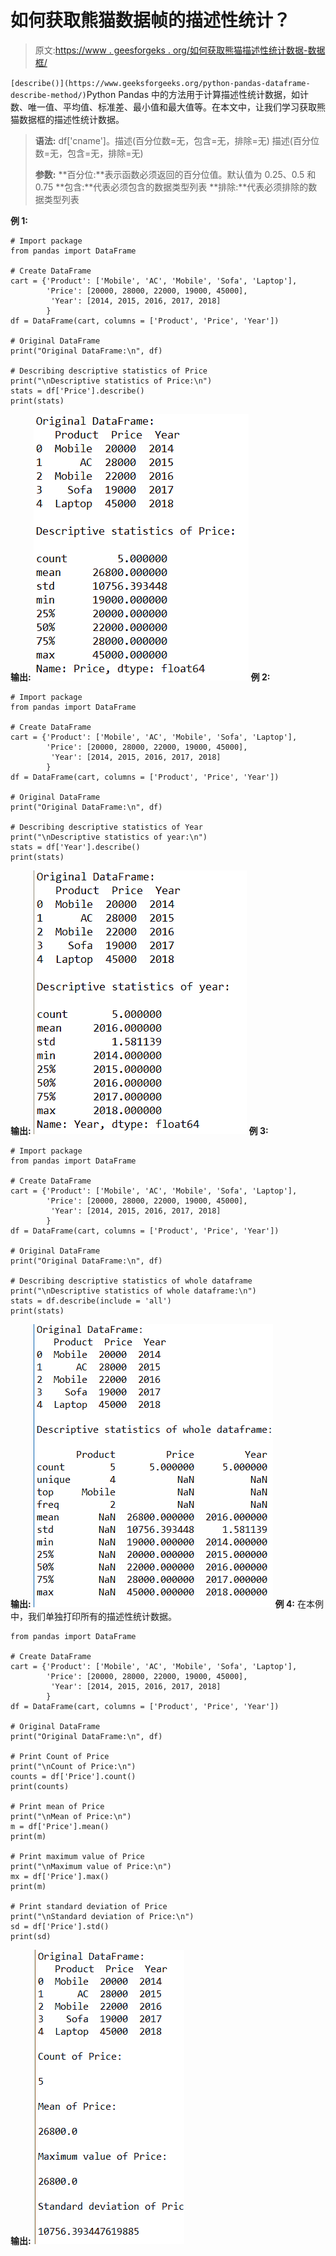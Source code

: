 # 如何获取熊猫数据帧的描述性统计？

> 原文:[https://www . geesforgeks . org/如何获取熊猫描述性统计数据-数据框/](https://www.geeksforgeeks.org/how-to-get-the-descriptive-statistics-for-pandas-dataframe/)

`[describe()](https://www.geeksforgeeks.org/python-pandas-dataframe-describe-method/)`Python Pandas 中的方法用于计算描述性统计数据，如计数、唯一值、平均值、标准差、最小值和最大值等。在本文中，让我们学习获取熊猫数据框的描述性统计数据。

> **语法:**
> df['cname']。描述(百分位数=无，包含=无，排除=无)
> 描述(百分位数=无，包含=无，排除=无)
> 
> **参数:**
> **百分位:**表示函数必须返回的百分位值。默认值为 0.25、0.5 和 0.75
> **包含:**代表必须包含的数据类型列表
> **排除:**代表必须排除的数据类型列表

**例 1:**

```
# Import package
from pandas import DataFrame

# Create DataFrame
cart = {'Product': ['Mobile', 'AC', 'Mobile', 'Sofa', 'Laptop'],
        'Price': [20000, 28000, 22000, 19000, 45000],
         'Year': [2014, 2015, 2016, 2017, 2018]
        }
df = DataFrame(cart, columns = ['Product', 'Price', 'Year'])

# Original DataFrame
print("Original DataFrame:\n", df)

# Describing descriptive statistics of Price
print("\nDescriptive statistics of Price:\n")
stats = df['Price'].describe()
print(stats)
```

**输出:**
![](img/fc3b5d4041064f9160e348930fb6885b.png)
**例 2:**

```
# Import package
from pandas import DataFrame

# Create DataFrame
cart = {'Product': ['Mobile', 'AC', 'Mobile', 'Sofa', 'Laptop'],
        'Price': [20000, 28000, 22000, 19000, 45000],
         'Year': [2014, 2015, 2016, 2017, 2018]
        }
df = DataFrame(cart, columns = ['Product', 'Price', 'Year'])

# Original DataFrame
print("Original DataFrame:\n", df)

# Describing descriptive statistics of Year
print("\nDescriptive statistics of year:\n")
stats = df['Year'].describe()
print(stats)
```

**输出:**
![](img/5bc514c2a8e46bc9f4e8925c7dfbfc60.png)
**例 3:**

```
# Import package
from pandas import DataFrame

# Create DataFrame
cart = {'Product': ['Mobile', 'AC', 'Mobile', 'Sofa', 'Laptop'],
        'Price': [20000, 28000, 22000, 19000, 45000],
         'Year': [2014, 2015, 2016, 2017, 2018]
        }
df = DataFrame(cart, columns = ['Product', 'Price', 'Year'])

# Original DataFrame
print("Original DataFrame:\n", df)

# Describing descriptive statistics of whole dataframe
print("\nDescriptive statistics of whole dataframe:\n")
stats = df.describe(include = 'all')
print(stats)
```

**输出:**
![](img/5e763ab7eed72fc273991fcb1f70fa1a.png)
**例 4:**
在本例中，我们单独打印所有的描述性统计数据。

```
from pandas import DataFrame

# Create DataFrame
cart = {'Product': ['Mobile', 'AC', 'Mobile', 'Sofa', 'Laptop'],
        'Price': [20000, 28000, 22000, 19000, 45000],
         'Year': [2014, 2015, 2016, 2017, 2018]
        }
df = DataFrame(cart, columns = ['Product', 'Price', 'Year'])

# Original DataFrame
print("Original DataFrame:\n", df)

# Print Count of Price
print("\nCount of Price:\n")
counts = df['Price'].count()
print(counts)

# Print mean of Price
print("\nMean of Price:\n")
m = df['Price'].mean()
print(m)

# Print maximum value of Price
print("\nMaximum value of Price:\n")
mx = df['Price'].max()
print(m)

# Print standard deviation of Price
print("\nStandard deviation of Price:\n")
sd = df['Price'].std()
print(sd)
```

**输出:**
![](img/360caefba93fe6e88780de2585063ffd.png)